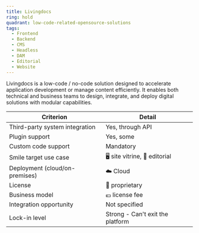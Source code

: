 ```yaml
---
title: Livingdocs
ring: hold
quadrant: low-code-related-opensource-solutions
tags:
  - Frontend
  - Backend
  - CMS
  - Headless
  - DAM
  - Editorial
  - Website
---
```


Livingdocs is a low-code / no-code solution designed to accelerate application development or manage content efficiently. It enables both technical and business teams to design, integrate, and deploy digital solutions with modular capabilities.

| Criterion | Detail |
|----------|--------|
| Third-party system integration | Yes, through API |
| Plugin support | Yes, some |
| Custom code support | Mandatory |
| Smile target use case | 🖥️ site vitrine, 📰 editorial |
| Deployment (cloud/on-premises) | ☁️ Cloud |
| License | 🔐 proprietary |
| Business model | 💶 license fee |
| Integration opportunity | Not specified |
| Lock-in level | Strong - Can't exit the platform |
